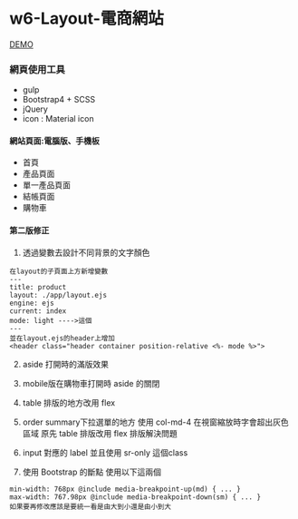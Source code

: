 # w6-Layout-電商網站
 
[DEMO](https://wanchii.github.io/gulp-bs4-w6/dist/index.html)

### 網頁使用工具
- gulp
- Bootstrap4 + SCSS
- jQuery
- icon : Material icon

#### 網站頁面:電腦版、手機板
- 首頁
- 產品頁面
- 單一產品頁面
- 結帳頁面
- 購物車

####  第二版修正

1. 透過變數去設計不同背景的文字顏色
```
在layout的子頁面上方新增變數
---
title: product
layout: ./app/layout.ejs
engine: ejs
current: index
mode: light ---->這個
---
並在layout.ejs的header上增加
<header class="header container position-relative <%- mode %>">
```
2. aside 打開時的滿版效果 

3. mobile版在購物車打開時 aside 的關閉

4. table 排版的地方改用 flex

5. order summary下拉選單的地方 使用 col-md-4 在視窗縮放時字會超出灰色區域
原先 table 排版改用 flex 排版解決問題 

6. input 對應的 label 並且使用 sr-only 這個class

7. 使用 Bootstrap 的斷點 
使用以下這兩個
```
min-width: 768px @include media-breakpoint-up(md) { ... }
max-width: 767.98px @include media-breakpoint-down(sm) { ... }
如果要再修改應該是要統一看是由大到小還是由小到大
```
